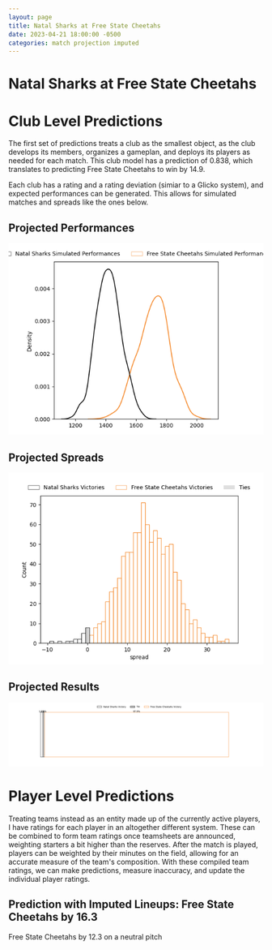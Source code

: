 ```yaml
---  
layout: page  
title: Natal Sharks at Free State Cheetahs  
date: 2023-04-21 18:00:00 -0500  
categories: match projection imputed  
---
```

# Natal Sharks at Free State Cheetahs

# Club Level Predictions


The first set of predictions treats a club as the smallest object, as the club develops its members, organizes a gameplan, and deploys its players as needed for each match. This club model has a prediction of 0.838, which translates to predicting Free State Cheetahs to win by 14.9.

Each club has a rating and a rating deviation (simiar to a Glicko system), and expected performances can be generated. This allows for simulated matches and spreads like the ones below.
## Projected Performances


![Projected Performances](plots/performances_2023-04-21-FreeStateCheetahs-NatalSharks.png)
## Projected Spreads


![Projected Spreads](plots/spreads_2023-04-21-FreeStateCheetahs-NatalSharks.png)
## Projected Results


![Projected Results](plots/resultbar_2023-04-21-FreeStateCheetahs-NatalSharks.png)
# Player Level Predictions


Treating teams instead as an entity made up of the currently active players, I have ratings for each player in an altogether different system. These can be combined to form team ratings once teamsheets are announced, weighting starters a bit higher than the reserves. After the match is played, players can be weighted by their minutes on the field, allowing for an accurate measure of the team's composition. With these compiled team ratings, we can make predictions, measure inaccuracy, and update the individual player ratings.
## Prediction with Imputed Lineups: Free State Cheetahs by 16.3


Free State Cheetahs by 12.3 on a neutral pitch

